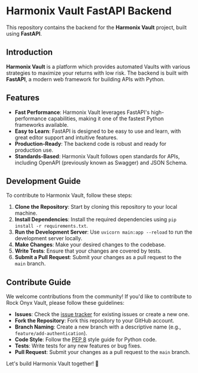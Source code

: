 # Harmonix Vault FastAPI Backend

This repository contains the backend for the **Harmonix Vault** project, built using **FastAPI**.

## Introduction
**Harmonix Vault** is a platform which provides automated Vaults with various strategies to maximize your returns with low risk. The backend is built with **FastAPI**, a modern web framework for building APIs with Python.

## Features
- **Fast Performance**: Harmonix Vault leverages FastAPI's high-performance capabilities, making it one of the fastest Python frameworks available.
- **Easy to Learn**: FastAPI is designed to be easy to use and learn, with great editor support and intuitive features.
- **Production-Ready**: The backend code is robust and ready for production use.
- **Standards-Based**: Harmonix Vault follows open standards for APIs, including OpenAPI (previously known as Swagger) and JSON Schema.

## Development Guide
To contribute to Harmonix Vault, follow these steps:

1. **Clone the Repository**: Start by cloning this repository to your local machine.
2. **Install Dependencies**: Install the required dependencies using `pip install -r requirements.txt`.
3. **Run the Development Server**: Use `uvicorn main:app --reload` to run the development server locally.
4. **Make Changes**: Make your desired changes to the codebase.
5. **Write Tests**: Ensure that your changes are covered by tests.
6. **Submit a Pull Request**: Submit your changes as a pull request to the `main` branch.

## Contribute Guide
We welcome contributions from the community! If you'd like to contribute to Rock Onyx Vault, please follow these guidelines:

- **Issues**: Check the [issue tracker](https://github.com/harmonixfi/harmonix-api/issues) for existing issues or create a new one.
- **Fork the Repository**: Fork this repository to your GitHub account.
- **Branch Naming**: Create a new branch with a descriptive name (e.g., `feature/add-authentication`).
- **Code Style**: Follow the [PEP 8](https://www.python.org/dev/peps/pep-0008/) style guide for Python code.
- **Tests**: Write tests for any new features or bug fixes.
- **Pull Request**: Submit your changes as a pull request to the `main` branch.

Let's build Harmonix Vault together! 🚀
